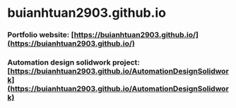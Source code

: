 # buianhtuan2903.github.io
### Portfolio website: [https://buianhtuan2903.github.io/](https://buianhtuan2903.github.io/)

### Automation design solidwork project: [https://buianhtuan2903.github.io/AutomationDesignSolidwork](https://buianhtuan2903.github.io/AutomationDesignSolidwork)
